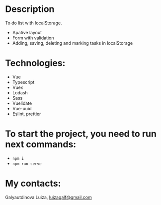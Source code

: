 # Description

To do list with localStorage.

- Apative layout
- Form with validation
- Adding, saving, deleting and marking tasks in localStorage

# Technologies:

- Vue
- Typescript
- Vuex
- Lodash
- Sass
- Vuelidate
- Vue-uuid
- Eslint, prettier

# To start the project, you need to run next commands:

- `npm i`
- `npm run serve`

# My contacts:

Galyautdinova Luiza, luizagalf@gmail.com
